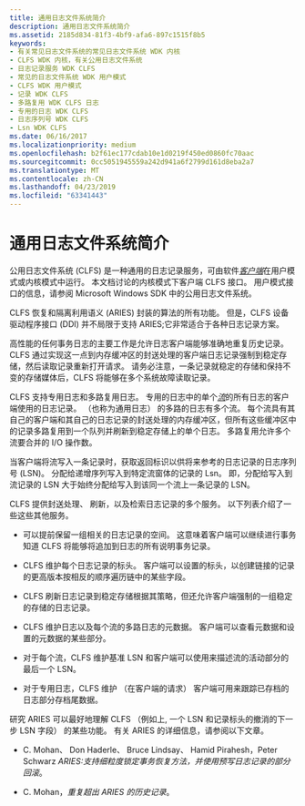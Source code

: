 ```yaml
---
title: 通用日志文件系统简介
description: 通用日志文件系统简介
ms.assetid: 2185d834-81f3-4bf9-afa6-897c1515f8b5
keywords:
- 有关常见日志文件系统的常见日志文件系统 WDK 内核
- CLFS WDK 内核，有关公用日志文件系统
- 日志记录服务 WDK CLFS
- 常见的日志文件系统 WDK 用户模式
- CLFS WDK 用户模式
- 记录 WDK CLFS
- 多路复用 WDK CLFS 日志
- 专用的日志 WDK CLFS
- 日志序列号 WDK CLFS
- Lsn WDK CLFS
ms.date: 06/16/2017
ms.localizationpriority: medium
ms.openlocfilehash: b2f61ec177cdab10e1d0219f450ed0860fc70aac
ms.sourcegitcommit: 0cc5051945559a242d941a6f2799d161d8eba2a7
ms.translationtype: MT
ms.contentlocale: zh-CN
ms.lasthandoff: 04/23/2019
ms.locfileid: "63341443"
---
```

# <a name="introduction-to-the-common-log-file-system"></a>通用日志文件系统简介





公用日志文件系统 (CLFS) 是一种通用的日志记录服务，可由软件[*客户端*](clfs-terminology.md#kernel-clfs-term-client)在用户模式或内核模式中运行。 本文档讨论的内核模式下客户端 CLFS 接口。 用户模式接口的信息，请参阅 Microsoft Windows SDK 中的公用日志文件系统。

CLFS 恢复和隔离利用语义 (ARIES) 封装的算法的所有功能。 但是，CLFS 设备驱动程序接口 (DDI) 并不局限于支持 ARIES;它非常适合于各种日志记录方案。

高性能的任何事务日志的主要工作是允许日志客户端能够准确地重复历史记录。 CLFS 通过实现这一点到内存缓冲区的封送处理的客户端日志记录强制到稳定存储，然后读取记录重新打开请求。 请务必注意，一条记录就稳定的存储和保持不变的存储媒体后，CLFS 将能够在多个系统故障读取记录。

CLFS 支持专用日志和多路复用日志。 专用的日志中的单个[*流*](clfs-terminology.md#kernel-clfs-term-stream)的所有日志的客户端使用的日志记录。 （也称为通用日志） 的多路的日志有多个流。 每个流具有其自己的客户端和其自己的日志记录的封送处理的内存缓冲区，但所有这些缓冲区中的记录多路复用到一个队列并刷新到稳定存储上的单个日志。 多路复用允许多个流要合并的 I/O 操作数。

当客户端将流写入一条记录时，获取返回标识以供将来参考的日志记录的日志序列号 (LSN)。 分配给递增序列写入到特定流窗体的记录的 Lsn。 即，分配给写入到流记录的 LSN 大于始终分配给写入到该同一个流上一条记录的 LSN。

CLFS 提供封送处理、 刷新，以及检索日志记录的多个服务。 以下列表介绍了一些这些其他服务。

-   可以提前保留一组相关的日志记录的空间。 这意味着客户端可以继续进行事务知道 CLFS 将能够将追加到日志的所有说明事务记录。

-   CLFS 维护每个日志记录的标头。 客户端可以设置的标头，以创建链接的记录的更高版本按相反的顺序遍历链中的某些字段。

-   CLFS 刷新日志记录到稳定存储根据其策略，但还允许客户端强制的一组稳定的存储的日志记录。

-   CLFS 维护日志以及每个流的多路日志的元数据。 客户端可以查看元数据和设置的元数据的某些部分。

-   对于每个流，CLFS 维护基准 LSN 和客户端可以使用来描述流的活动部分的最后一个 LSN。

-   对于专用日志，CLFS 维护 （在客户端的请求） 客户端可用来跟踪已存档的日志部分存档尾数据。

研究 ARIES 可以最好地理解 CLFS （例如上, 一个 LSN 和记录标头的撤消的下一步 LSN 字段） 的某些功能。 有关 ARIES 的详细信息，请参阅以下文章。

-   C. Mohan、 Don Haderle、 Bruce Lindsay、 Hamid Pirahesh，Peter Schwarz *ARIES:支持细粒度锁定事务恢复方法，并使用预写日志记录的部分回滚*。

-   C. Mohan，*重复超出 ARIES 的历史记录*。

 

 




